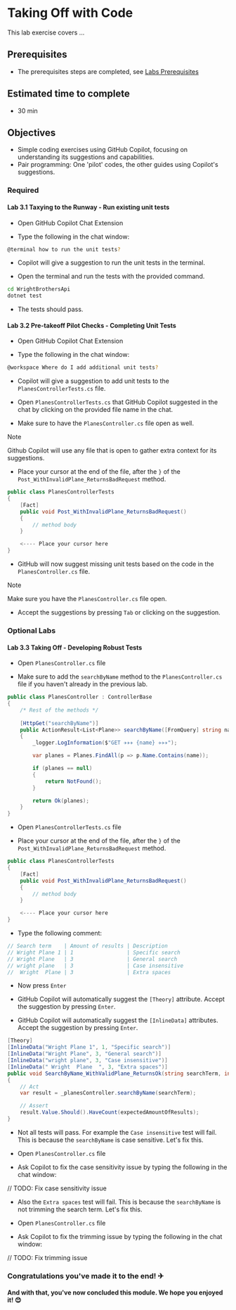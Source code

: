 # Taking Off with Code
This lab exercise covers ...

## Prerequisites
- The prerequisites steps are completed, see [Labs Prerequisites](https://github.com/XpiritBV/Copilot-Bootcamp#labs-prerequisites)

## Estimated time to complete
- 30 min

## Objectives
- Simple coding exercises using GitHub Copilot, focusing on understanding its suggestions and capabilities.
- Pair programming: One 'pilot' codes, the other guides using Copilot's suggestions.

### Required

#### Lab 3.1 Taxying to the Runway - Run existing unit tests

- Open GitHub Copilot Chat Extension

- Type the following in the chat window: 

```sh
@terminal how to run the unit tests?
```

- Copilot will give a suggestion to run the unit tests in the terminal.

- Open the terminal and run the tests with the provided command.

```sh
cd WrightBrothersApi
dotnet test
```

- The tests should pass.

#### Lab 3.2 Pre-takeoff Pilot Checks - Completing Unit Tests

- Open GitHub Copilot Chat Extension

- Type the following in the chat window: 

```sh
@workspace Where do I add additional unit tests?
```

- Copilot will give a suggestion to add unit tests to the `PlanesControllerTests.cs` file.

- Open `PlanesControllerTests.cs` that GitHub Copilot suggested in the chat by clicking on the provided file name in the chat.

- Make sure to have the `PlanesController.cs` file open as well.

>[!Note]
> Github Copilot will use any file that is open to gather extra context for its suggestions.

- Place your cursor at the end of the file, after the `}` of the `Post_WithInvalidPlane_ReturnsBadRequest` method.

```csharp
public class PlanesControllerTests
{
    [Fact]
    public void Post_WithInvalidPlane_ReturnsBadRequest()
    {
        // method body
    }

    <---- Place your cursor here
}
```

- GitHub will now suggest missing unit tests based on the code in the `PlanesController.cs` file.

>[!Note]
> Make sure you have the `PlanesController.cs` file open.

- Accept the suggestions by pressing `Tab` or clicking on the suggestion.

### Optional Labs

#### Lab 3.3 Taking Off - Developing Robust Tests

- Open `PlanesController.cs` file

- Make sure to add the `searchByName` method to the `PlanesController.cs` file if you haven't already in the previous lab.


```csharp
public class PlanesController : ControllerBase
{
    /* Rest of the methods */
    
    [HttpGet("searchByName")]
    public ActionResult<List<Plane>> searchByName([FromQuery] string name)
    {
        _logger.LogInformation($"GET ✈✈✈ {name} ✈✈✈");

        var planes = Planes.FindAll(p => p.Name.Contains(name));

        if (planes == null)
        {
            return NotFound();
        }

        return Ok(planes);
    }
}
```

- Open `PlanesControllerTests.cs` file

- Place your cursor at the end of the file, after the `}` of the `Post_WithInvalidPlane_ReturnsBadRequest` method.

```csharp
public class PlanesControllerTests
{
    [Fact]
    public void Post_WithInvalidPlane_ReturnsBadRequest()
    {
        // method body
    }

    <---- Place your cursor here
}
```

- Type the following comment: 

```csharp
// Search term    | Amount of results | Description
// Wright Plane 1 | 1                 | Specific search
// Wright Plane   | 3                 | General search
// wright plane   | 3                 | Case insensitive
//  Wright  Plane | 3                 | Extra spaces
```

- Now press `Enter`

- GitHub Copilot will automatically suggest the `[Theory]` attribute. Accept the suggestion by pressing `Enter`.

- GitHub Copilot will automatically suggest the `[InlineData]` attributes. Accept the suggestion by pressing `Enter`.


```csharp
[Theory]
[InlineData("Wright Plane 1", 1, "Specific search")]
[InlineData("Wright Plane", 3, "General search")]
[InlineData("wright plane", 3, "Case insensitive")]
[InlineData(" Wright  Plane  ", 3, "Extra spaces")]
public void SearchByName_WithValidPlane_ReturnsOk(string searchTerm, int expectedAmountOfResults, string description)
{
    // Act
    var result = _planesController.searchByName(searchTerm);

    // Assert
    result.Value.Should().HaveCount(expectedAmountOfResults);
}
```

- Not all tests will pass. For example the `Case insensitive` test will fail. This is because the `searchByName` is case sensitive. Let's fix this.

- Open `PlanesController.cs` file

- Ask Copilot to fix the case sensitivity issue by typing the following in the chat window: 

// TODO: Fix case sensitivity issue

- Also the `Extra spaces` test will fail. This is because the `searchByName` is not trimming the search term. Let's fix this.

- Open `PlanesController.cs` file

- Ask Copilot to fix the trimming issue by typing the following in the chat window:

// TODO: Fix trimming issue

### Congratulations you've made it to the end! &#9992;

#### And with that, you've now concluded this module. We hope you enjoyed it! &#x1F60A;